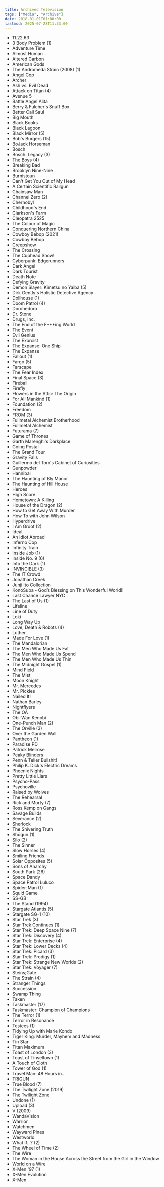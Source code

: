 ```yaml
---
title: Archived Television
tags: ["Media", "Archive"]
date: 2018-01-01T01:00:00
lastmod: 2025-07-28T11:33:00
---
```

* 11.22.63
* 3 Body Problem (1)
* Adventure Time
* Almost Human
* Altered Carbon
* American Gods
* The Andromeda Strain (2008) (1)
* Angel Cop
* Archer
* Ash vs. Evil Dead
* Attack on Titan (4)
* Avenue 5
* Battle Angel Alita
* Berry & Fulcher's Snuff Box
* Better Call Saul
* Big Mouth
* Black Books
* Black Lagoon
* Black Mirror (5)
* Bob's Burgers (15)
* BoJack Horseman
* Bosch
* Bosch: Legacy (3)
* The Boys (4)
* Breaking Bad
* Brooklyn Nine-Nine
* Burnistoun
* Can't Get You Out of My Head
* A Certain Scientific Railgun
* Chainsaw Man
* Channel Zero (2)
* Chernobyl
* Childhood's End
* Clarkson's Farm
* Cleopatra 2525
* The Colour of Magic
* Conquering Northern China
* Cowboy Bebop (2021)
* Cowboy Bebop
* Creepshow
* The Crossing
* The Cuphead Show!
* Cyberpunk: Edgerunners
* Dark Angel
* Dark Tourist
* Death Note
* Defying Gravity
* Demon Slayer: Kimetsu no Yaiba (5)
* Dirk Gently's Holistic Detective Agency
* Dollhouse (1)
* Doom Patrol (4)
* Dorohedoro
* Dr. Stone
* Drugs, Inc.
* The End of the F***ing World
* The Event
* Evil Genius
* The Exorcist
* The Expanse: One Ship
* The Expanse
* Fallout (1)
* Fargo (5)
* Farscape
* The Fear Index
* Final Space (3)
* Fireball
* Firefly
* Flowers in the Attic: The Origin
* For All Mankind (1)
* Foundation (2)
* Freedom
* FROM (3)
* Fullmetal Alchemist Brotherhood
* Fullmetal Alchemist
* Futurama (7)
* Game of Thrones
* Garth Marenghi's Darkplace
* Going Postal
* The Grand Tour
* Gravity Falls
* Guillermo del Toro's Cabinet of Curiosities
* Gunpowder
* Hannibal
* The Haunting of Bly Manor
* The Haunting of Hill House
* Heroes
* High Score
* Hometown: A Killing
* House of the Dragon (2)
* How to Get Away With Murder
* How To with John Wilson
* Hyperdrive
* I Am Groot (2)
* Ideal
* An Idiot Abroad
* Inferno Cop
* Infinity Train
* Inside Job (1)
* Inside No. 9 (6)
* Into the Dark (1)
* INVINCIBLE (3)
* The IT Crowd
* Jonathan Creek
* Junji Ito Collection
* KonoSuba - God’s Blessing on This Wonderful World!!
* Last Chance Lawyer NYC
* The Last of Us (1)
* Lifeline
* Line of Duty
* Loki
* Long Way Up
* Love, Death & Robots (4)
* Luther
* Made For Love (1)
* The Mandalorian
* The Men Who Made Us Fat
* The Men Who Made Us Spend
* The Men Who Made Us Thin
* The Midnight Gospel (1)
* Mind Field
* The Mist
* Moon Knight
* Mr. Mercedes
* Mr. Pickles
* Nailed It!
* Nathan Barley
* Nightflyers
* The OA
* Obi-Wan Kenobi
* One-Punch Man (2)
* The Orville (3)
* Over the Garden Wall
* Pantheon (1)
* Paradise PD
* Patrick Melrose
* Peaky Blinders
* Penn & Teller Bullshit!
* Philip K. Dick's Electric Dreams
* Phoenix Nights
* Pretty Little Liars
* Psycho-Pass
* Psychoville
* Raised by Wolves
* The Rehearsal
* Rick and Morty (7)
* Ross Kemp on Gangs
* Savage Builds
* Severance (2)
* Sherlock
* The Shivering Truth
* Shōgun (1)
* Silo (2)
* The Sinner
* Slow Horses (4)
* Smiling Friends
* Solar Opposites (5)
* Sons of Anarchy
* South Park (26)
* Space Dandy
* Space Patrol Luluco
* Spider-Man (1)
* Squid Game
* SS-GB
* The Stand (1994)
* Stargate Atlantis (5)
* Stargate SG-1 (10)
* Star Trek (3)
* Star Trek Continues (1)
* Star Trek: Deep Space Nine (7)
* Star Trek: Discovery (4)
* Star Trek: Enterprise (4)
* Star Trek: Lower Decks (4)
* Star Trek: Picard (3)
* Star Trek: Prodigy (1)
* Star Trek: Strange New Worlds (2)
* Star Trek: Voyager (7)
* Steins;Gate
* The Strain (4)
* Stranger Things
* Succession
* Swamp Thing
* Taken
* Taskmaster (17)
* Taskmaster: Champion of Champions
* The Terror (1)
* Terror in Resonance
* Testees (1)
* Tidying Up with Marie Kondo
* Tiger King: Murder, Mayhem and Madness
* Tin Star
* Titan Maximum
* Toast of London (3)
* Toast of Tinseltown (1)
* A Touch of Cloth
* Tower of God (1)
* Travel Man: 48 Hours in...
* TRIGUN
* True Blood (7)
* The Twilight Zone (2019)
* The Twilight Zone
* Undone (1)
* Upload (3)
* V (2009)
* WandaVision
* Warrior
* Watchmen
* Wayward Pines
* Westworld
* What If...? (2)
* The Wheel of Time (2)
* The Wire
* The Woman in the House Across the Street from the Girl in the Window
* World on a Wire
* X-Men '97 (1)
* X-Men Evolution
* X-Men
